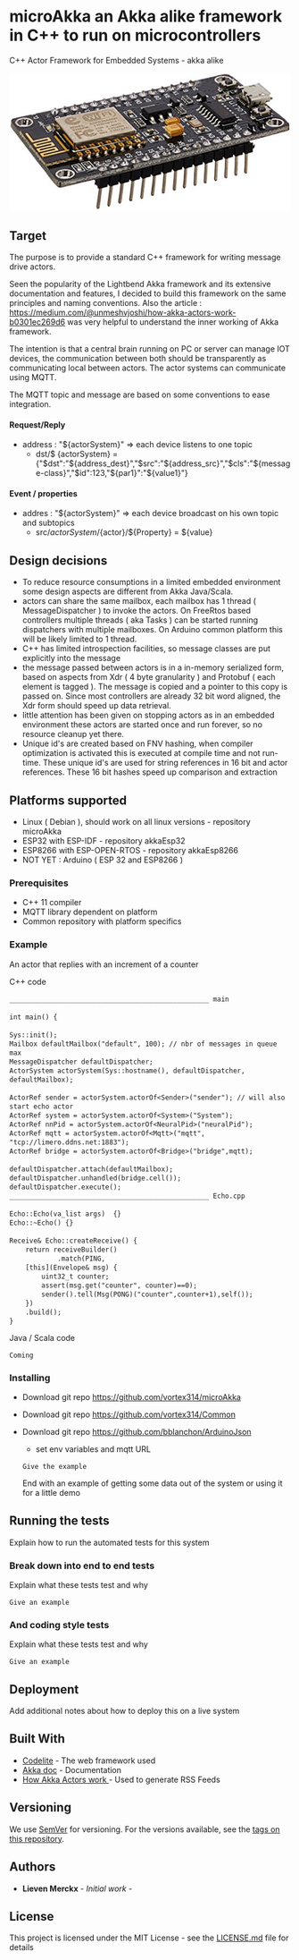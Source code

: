 
# microAkka an Akka alike framework in C++ to run on microcontrollers

C++ Actor Framework for Embedded Systems - akka alike

![Alt text](doc/esp8266.jpg?raw=true "ESP8266")
## Target

The purpose is to provide a standard C++ framework for writing message drive actors.

Seen the popularity of the Lightbend Akka framework and its extensive documentation and features, I decided to build this 
framework on the same principles and naming conventions. Also the article :
https://medium.com/@unmeshvjoshi/how-akka-actors-work-b0301ec269d6
was very helpful to understand the inner working of Akka framework.

The intention is that a central brain running on PC or server can manage IOT devices, the communication between both should be transparently
as communicating local between actors. The actor systems can communicate using MQTT.

The MQTT topic and message are based on some conventions to ease integration.
#### Request/Reply
- address : "${actorSystem}" => each device listens to one topic
	- dst/$ {actorSystem} = {"$dst":"${address_dest}","$src":"${address_src}","$cls":"${message-class}","$id":123,"${par1}":"${value1}"}
#### Event / properties 
- addres : "${actorSystem}" => each device broadcast on his own topic and subtopics
	- src/${actorSystem}/${actor}/${Property} = ${value}

## Design decisions
- To reduce resource consumptions in a limited embedded environment some design aspects are different from Akka Java/Scala. 
- actors can share the same mailbox, each mailbox has 1 thread ( MessageDispatcher ) to invoke the actors. On FreeRtos based controllers multiple threads ( aka Tasks ) can be started running dispatchers with multiple mailboxes. On Arduino common platform this will be likely limited to 1 thread.
- C++ has limited introspection facilities, so message classes are put explicitly into the message
- the message passed between actors is in a in-memory serialized form, based on aspects from Xdr ( 4 byte granularity ) and Protobuf ( each element is tagged ). The message is copied and a pointer to this copy is passed on. Since most controllers are already 32 bit word aligned, the Xdr form should speed up data retrieval.
- little attention has been given on stopping actors as in an embedded environment these actors are started once and run forever, so no resource cleanup yet there.
- Unique id's are created based on FNV hashing, when compiler optimization is activated this is executed at compile time and not run-time. These unique id's are used for string references in 16 bit and actor references. These 16 bit hashes speed up comparison and extraction

## Platforms supported
- Linux ( Debian ), should work on all linux versions - repository microAkka
- ESP32 with ESP-IDF - repository akkaEsp32
- ESP8266 with ESP-OPEN-RTOS - repository akkaEsp8266
- NOT YET :
Arduino ( ESP 32 and ESP8266 )


### Prerequisites
- C++ 11 compiler
- MQTT library dependent on platform
- Common repository with platform specifics

### Example
An actor that replies with an increment of a counter

C++ code
```
__________________________________________________ main

int main() {

Sys::init();
Mailbox defaultMailbox("default", 100); // nbr of messages in queue max
MessageDispatcher defaultDispatcher;
ActorSystem actorSystem(Sys::hostname(), defaultDispatcher, defaultMailbox);

ActorRef sender = actorSystem.actorOf<Sender>("sender"); // will also start echo actor
ActorRef system = actorSystem.actorOf<System>("System");
ActorRef nnPid = actorSystem.actorOf<NeuralPid>("neuralPid");
ActorRef mqtt = actorSystem.actorOf<Mqtt>("mqtt", "tcp://limero.ddns.net:1883");
ActorRef bridge = actorSystem.actorOf<Bridge>("bridge",mqtt);

defaultDispatcher.attach(defaultMailbox);
defaultDispatcher.unhandled(bridge.cell());
defaultDispatcher.execute();
__________________________________________________ Echo.cpp

Echo::Echo(va_list args)  {}
Echo::~Echo() {}

Receive& Echo::createReceive() {
	return receiveBuilder()
			.match(PING,
	[this](Envelope& msg) {
		uint32_t counter;
		assert(msg.get("counter", counter)==0);
		sender().tell(Msg(PONG)("counter",counter+1),self());
	})
	.build();
}
```

Java / Scala code
```
Coming
```


### Installing

- Download git repo https://github.com/vortex314/microAkka
- Download git repo https://github.com/vortex314/Common
- Download git repo https://github.com/bblanchon/ArduinoJson
	- set env variables and mqtt URL

	```
	Give the example
	```


	End with an example of getting some data out of the system or using it for a little demo

## Running the tests

Explain how to run the automated tests for this system

### Break down into end to end tests

Explain what these tests test and why

```
Give an example
```

### And coding style tests

Explain what these tests test and why

```
Give an example
```

## Deployment

Add additional notes about how to deploy this on a live system

## Built With

* [Codelite](http://www.dropwizard.io/1.0.2/docs/) - The web framework used
* [Akka doc](https://doc.akka.io/docs/akka/2.5/general/actor-systems.html) - Documentation
* [How Akka Actors work ](https://medium.com/@unmeshvjoshi/how-akka-actors-work-b0301ec269d6) - Used to generate RSS Feeds


## Versioning

We use [SemVer](http://semver.org/) for versioning. For the versions available, see the [tags on this repository](https://github.com/vortex314/microAkka/tags).

## Authors

* **Lieven Merckx** - *Initial work* -

## License

This project is licensed under the MIT License - see the [LICENSE.md](LICENSE.md) file for details
